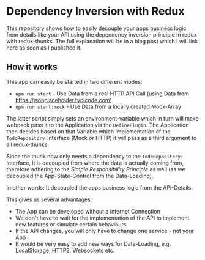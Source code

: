 # Dependency Inversion with Redux

This repository shows how to easily decouple your apps business logic from details like your API using the dependency inversion principle in redux with redux-thunks.
The full explanation will be in a blog post which I will link here as soon as I published it.


## How it works
This app can easily be started in two different modes:

* `npm run start` - Use Data from a real HTTP API Call (using Data from https://jsonplaceholder.typicode.com)
* `npm run start:mock` - Use Data from a locally created Mock-Array

The latter script simply sets an environment-variable which in turn will make webpack pass it to the Application via the `DefinePlugin`.
The Application then decides based on that Variable which Implementation of the `TodoRepository`-Interface (Mock or HTTP) it will pass as a third argument to all redux-thunks.

Since the thunk now only needs a dependency to the `TodoRepository`-Interface, it is decoupled from where the data is actually coming from, therefore adhering to the *Simple Responsibility Principle* as well
(as we decoupled the App-State-Control from the Data-Loading).

In other words: It decoupled the apps business logic from the API-Details.

This gives us several advantages:

* The App can be developed without a Internet Connection
* We don't have to wait for the implementation of the API to implement new features or simulate certain behaviours
* If the API changes, you will only have to change one service - not your App
* It would be very easy to add new ways for Data-Loading, e.g. LocalStorage, HTTP2, Websockets etc.

